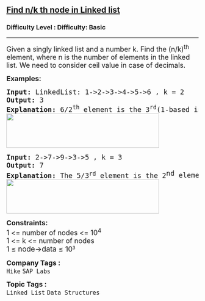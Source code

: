 <h2><a href="https://www.geeksforgeeks.org/problems/find-nk-th-node-in-linked-list/1">Find n/k th node in Linked list</a></h2><h3>Difficulty Level : Difficulty: Basic</h3><hr><div class="problems_problem_content__Xm_eO"><p><span style="font-size: 18px;">Given a singly linked list and a number k. Find the (n/k)<sup>th</sup> element, where n is the number of elements in the linked list. We need to consider ceil value in case of decimals.</span></p>
<p><strong style="font-size: 18px;">Examples:</strong></p>
<pre><span style="font-size: 18px;"><strong>Input: </strong>LinkedList: 1-&gt;2-&gt;3-&gt;4-&gt;5-&gt;6 , k = 2<br><strong>Output:</strong> 3<br><strong>Explanation: </strong>6/2<sup>th</sup>&nbsp;element is the 3<sup>rd</sup>(1-based indexing) element which is 3.<br><img src="https://media.geeksforgeeks.org/img-practice/prod/addEditProblem/700635/Web/Other/blobid0_1722110272.png" width="400" height="90"><br></span></pre>
<pre><span style="font-size: 18px;"><strong>Input:</strong> 2-&gt;7-&gt;9-&gt;3-&gt;5 , k = 3<br></span><span style="font-size: 18px;"><strong>Output: </strong>7<br></span><span style="font-size: 18px;"><strong>Explanation: </strong>The<strong> </strong></span><span style="font-size: 18px;">5/3</span><sup><span style="font-size: 15px;">rd</span></sup><span style="font-size: 18px;">&nbsp;element is the 2</span><sup style="font-size: 18px;">nd </sup><span style="font-size: 18px;">element as mentioned in the question that we need to consider ceil value in the case of decimals. So 2<sup>nd</sup> element is 7.<br><img src="https://media.geeksforgeeks.org/img-practice/prod/addEditProblem/700635/Web/Other/blobid1_1722110291.png" width="400" height="90"><br></span></pre>
<p><span style="font-size: 18px;"><strong>Constraints:&nbsp;</strong><br>1 &lt;= number of nodes &lt;= 10<sup>4</sup><br>1 &lt;= k &lt;=&nbsp;</span><span style="font-size: 18px;">number of nodes<br></span><span style="font-size: 18.6667px;">1 ≤ node-&gt;data ≤ 10</span><sup>3</sup><span style="font-size: 18px;"><br></span></p></div><p><span style=font-size:18px><strong>Company Tags : </strong><br><code>Hike</code>&nbsp;<code>SAP Labs</code>&nbsp;<br><p><span style=font-size:18px><strong>Topic Tags : </strong><br><code>Linked List</code>&nbsp;<code>Data Structures</code>&nbsp;